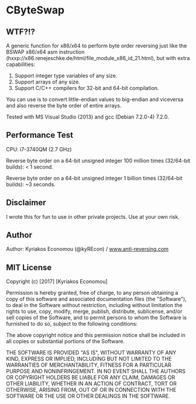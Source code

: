 # CByteSwap

WTF?!?
------
A generic function for x86/x64 to perform byte order reversing just like the BSWAP
x86/x64 asm instruction (hxxp://x86.renejeschke.de/html/file_module_x86_id_21.html), but
with extra capabilities:

1. Support integer type variables of any size.
2. Support arrays of any size.
3. Support C/C++ compilers for 32-bit and 64-bit compilation.


You can use is to convert little-endian values to big-endian and viceversa and also reverse the
byte order of entire arrays.

Tested with MS Visual Studio (2013) and gcc (Debian 7.2.0-4) 7.2.0.


Performance Test
-----------------

CPU: i7-3740QM (2.7 GHz)

Reverse byte order on a 64-bit unsigned integer 100 million times (32/64-bit builds): < 1 second.

Reverse byte order on a 64-bit unsigned integer 1 billion times (32/64-bit builds): ~3 seconds.


Disclaimer
----------
I wrote this for fun to use in other private projects. Use at your own risk.


Author
------
Author: Kyriakos Economou (@kyREcon) / www.anti-reversing.com


MIT License
-----------

Copyright (c) [2017] [Kyriakos Economou]

Permission is hereby granted, free of charge, to any person obtaining a copy
of this software and associated documentation files (the "Software"), to deal
in the Software without restriction, including without limitation the rights
to use, copy, modify, merge, publish, distribute, sublicense, and/or sell
copies of the Software, and to permit persons to whom the Software is
furnished to do so, subject to the following conditions:

The above copyright notice and this permission notice shall be included in all
copies or substantial portions of the Software.

THE SOFTWARE IS PROVIDED "AS IS", WITHOUT WARRANTY OF ANY KIND, EXPRESS OR
IMPLIED, INCLUDING BUT NOT LIMITED TO THE WARRANTIES OF MERCHANTABILITY,
FITNESS FOR A PARTICULAR PURPOSE AND NONINFRINGEMENT. IN NO EVENT SHALL THE
AUTHORS OR COPYRIGHT HOLDERS BE LIABLE FOR ANY CLAIM, DAMAGES OR OTHER
LIABILITY, WHETHER IN AN ACTION OF CONTRACT, TORT OR OTHERWISE, ARISING FROM,
OUT OF OR IN CONNECTION WITH THE SOFTWARE OR THE USE OR OTHER DEALINGS IN THE
SOFTWARE.
